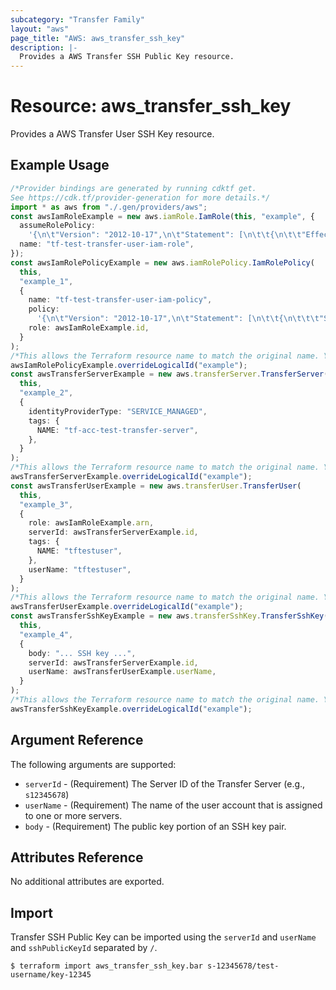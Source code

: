 ```yaml
---
subcategory: "Transfer Family"
layout: "aws"
page_title: "AWS: aws_transfer_ssh_key"
description: |-
  Provides a AWS Transfer SSH Public Key resource.
---
```


# Resource: aws\_transfer\_ssh\_key

Provides a AWS Transfer User SSH Key resource.

## Example Usage

```typescript
/*Provider bindings are generated by running cdktf get.
See https://cdk.tf/provider-generation for more details.*/
import * as aws from "./.gen/providers/aws";
const awsIamRoleExample = new aws.iamRole.IamRole(this, "example", {
  assumeRolePolicy:
    '{\n\t"Version": "2012-10-17",\n\t"Statement": [\n\t\t{\n\t\t"Effect": "Allow",\n\t\t"Principal": {\n\t\t\t"Service": "transfer.amazonaws.com"\n\t\t},\n\t\t"Action": "sts:AssumeRole"\n\t\t}\n\t]\n}\n',
  name: "tf-test-transfer-user-iam-role",
});
const awsIamRolePolicyExample = new aws.iamRolePolicy.IamRolePolicy(
  this,
  "example_1",
  {
    name: "tf-test-transfer-user-iam-policy",
    policy:
      '{\n\t"Version": "2012-10-17",\n\t"Statement": [\n\t\t{\n\t\t\t"Sid": "AllowFullAccesstoS3",\n\t\t\t"Effect": "Allow",\n\t\t\t"Action": [\n\t\t\t\t"s3:*"\n\t\t\t],\n\t\t\t"Resource": "*"\n\t\t}\n\t]\n}\n',
    role: awsIamRoleExample.id,
  }
);
/*This allows the Terraform resource name to match the original name. You can remove the call if you don't need them to match.*/
awsIamRolePolicyExample.overrideLogicalId("example");
const awsTransferServerExample = new aws.transferServer.TransferServer(
  this,
  "example_2",
  {
    identityProviderType: "SERVICE_MANAGED",
    tags: {
      NAME: "tf-acc-test-transfer-server",
    },
  }
);
/*This allows the Terraform resource name to match the original name. You can remove the call if you don't need them to match.*/
awsTransferServerExample.overrideLogicalId("example");
const awsTransferUserExample = new aws.transferUser.TransferUser(
  this,
  "example_3",
  {
    role: awsIamRoleExample.arn,
    serverId: awsTransferServerExample.id,
    tags: {
      NAME: "tftestuser",
    },
    userName: "tftestuser",
  }
);
/*This allows the Terraform resource name to match the original name. You can remove the call if you don't need them to match.*/
awsTransferUserExample.overrideLogicalId("example");
const awsTransferSshKeyExample = new aws.transferSshKey.TransferSshKey(
  this,
  "example_4",
  {
    body: "... SSH key ...",
    serverId: awsTransferServerExample.id,
    userName: awsTransferUserExample.userName,
  }
);
/*This allows the Terraform resource name to match the original name. You can remove the call if you don't need them to match.*/
awsTransferSshKeyExample.overrideLogicalId("example");

```

## Argument Reference

The following arguments are supported:

* `serverId` - (Requirement) The Server ID of the Transfer Server (e.g., `s12345678`)
* `userName` - (Requirement) The name of the user account that is assigned to one or more servers.
* `body` - (Requirement) The public key portion of an SSH key pair.

## Attributes Reference

No additional attributes are exported.

## Import

Transfer SSH Public Key can be imported using the `serverId` and `userName` and `sshPublicKeyId` separated by `/`.

```console
$ terraform import aws_transfer_ssh_key.bar s-12345678/test-username/key-12345
```
